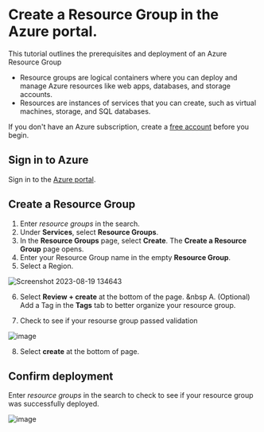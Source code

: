 # Create a Resource Group in the Azure portal.

This tutorial outlines the prerequisites and deployment of an Azure Resource Group

- Resource groups are logical containers where you can deploy and manage Azure resources like web apps, databases, and storage accounts.
- Resources are instances of services that you can create, such as virtual machines, storage, and SQL databases.

If you don't have an Azure subscription, create a [free account](https://azure.microsoft.com/free/?WT.mc_id=A261C142F) before you begin.

## Sign in to Azure

Sign in to the [Azure portal](https://portal.azure.com).

## Create a Resource Group

1. Enter *resource groups* in the search.
2. Under **Services**, select **Resource Groups**.
3. In the **Resource Groups** page, select **Create**. The **Create a Resource Group** page opens.
4. Enter your Resource Group name in the empty **Resource Group**.
5. Select a Region.

![Screenshot 2023-08-19 134643](https://github.com/NathanSuguitan/Azure-ResourceGroups/assets/138082246/ac7c336d-314c-411c-b5f2-1b12d22149ba)

6. Select **Review + create** at the bottom of the page.
&nbsp A. (Optional) Add a Tag in the **Tags** tab to better organize your resource group.

7. Check to see if your resourse group passed validation

![image](https://github.com/NathanSuguitan/Azure-ResourceGroups/assets/138082246/8c421f77-e03a-4a92-b03f-a5d6b2ea53d9)

8. Select **create** at the bottom of page.

## Confirm deployment
Enter *resource groups* in the search to check to see if your resource group was successfully deployed.

![image](https://github.com/NathanSuguitan/Azure-ResourceGroups/assets/138082246/83b7426a-ee63-42c6-880f-c89b1ff85a3b)
